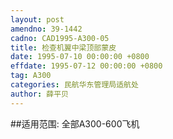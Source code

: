 ```yaml
---
layout: post
amendno: 39-1442
cadno: CAD1995-A300-05
title: 检查机翼中梁顶部蒙皮
date: 1995-07-10 00:00:00 +0800
effdate: 1995-07-12 00:00:00 +0800
tag: A300
categories: 民航华东管理局适航处
author: 薛平贝
---
```


##适用范围:
全部A300-600飞机


